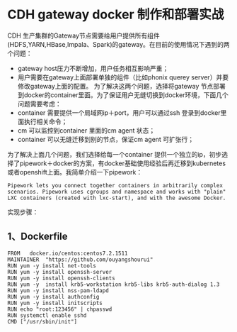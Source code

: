  
# CDH gateway docker 制作和部署实战 
CDH 生产集群的Gateway节点需要给用户提供所有组件(HDFS,YARN,HBase,Impala、Spark)的gateway。在目前的使用情况下遇到的两个问题：

- gateway host压力不断增加，用户任务相互影响严重；
- 用户需要在gateway上面部署单独的组件（比如phonix querey server）并要修改gateway上面的配置。
为了解决这两个问题，选择将gateway 节点部署到docker的container里面。为了保证用户无缝切换到docker环境，下面几个问题需要考虑：
-  container 需要提供一个局域网ip＋port，用户可以通过ssh 登录到docker里面执行相关命令；
-  cm 可以监控到container 里面的cm agent 状态；
-  container 可以无缝迁移到别的节点，保证cm agent 可扩张行；

为了解决上面几个问题，我们选择给每一个container 提供一个独立的ip，初步选择了pipework＋docker的方案，有docker基础使用经验后再迁移到kubernetes或者openshift上面。我简单介绍一下pipework：
```
Pipework lets you connect together containers in arbitrarily complex scenarios. Pipework uses cgroups and namespace and works with "plain" LXC containers (created with lxc-start), and with the awesome Docker.
```
实现步骤：

## 1、Dockerfile 
```
FROM   docker.io/centos:centos7.2.1511
MAINTAINER  "https://github.com/ouyangshourui"
RUN yum -y install net-tools
RUN yum -y install openssh-server
RUN yum -y install openssh-clients
RUN yum -y  install krb5-workstation krb5-libs krb5-auth-dialog 1.3
RUN yum -y install nss-pam-ldapd
RUN yum -y install authconfig
RUN yum -y install initscripts
RUN echo "root:123456" | chpasswd
RUN systemctl enable sshd
CMD ["/usr/sbin/init"]
```

